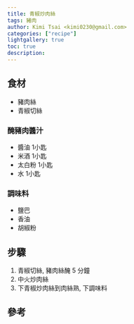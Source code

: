 ```yaml
---
title: 青椒炒肉絲
tags: 豬肉
author: Kimi Tsai <kimi0230@gmail.com>
categories: ["recipe"]
lightgallery: true
toc: true
description:
---
```

## 食材
* 豬肉絲
* 青椒切絲

### 醃豬肉醬汁
* 醬油 1小匙
* 米酒 1小匙
* 太白粉 1小匙
* 水 1小匙

### 調味料
* 鹽巴
* 香油
* 胡椒粉

## 步驟
1. 青椒切絲, 豬肉絲醃 5 分鐘
2. 中火炒肉絲
3. 下青椒炒肉絲到肉絲熟, 下調味料


## 參考

